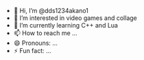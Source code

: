 - 👋 Hi, I’m @dds1234akano1
- 👀 I’m interested in video games and collage
- 🌱 I’m currently learning C++ and Lua
- 📫 How to reach me ...
- 😄 Pronouns: ...
- ⚡ Fun fact: ...

<!---
dds1234akano1/dds1234akano1 is a ✨ special ✨ repository because its `README.md` (this file) appears on your GitHub profile.
You can click the Preview link to take a look at your changes.
--->
